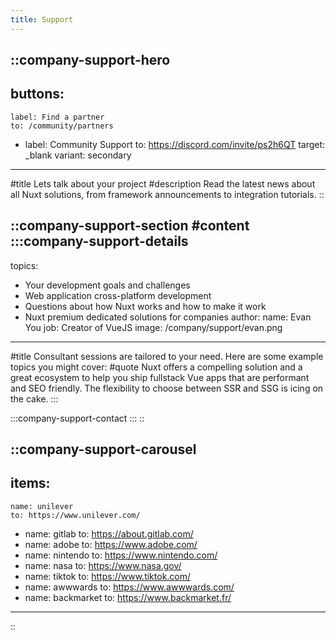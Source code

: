 ```yaml
---
title: Support
---
```


::company-support-hero
---
buttons:
  -
    label: Find a partner
    to: /community/partners
  -
    label: Community Support
    to: https://discord.com/invite/ps2h6QT
    target: _blank
    variant: secondary
---
#title
Lets talk about your project
#description
Read the latest news about all Nuxt solutions, from framework announcements to integration tutorials.
::

::company-support-section
#content
:::company-support-details
---
topics:
  - Your development goals and challenges
  - Web application cross-platform development
  - Questions about how Nuxt works and how to make it work
  - Nuxt premium dedicated solutions for companies
author:
  name: Evan You
  job: Creator of VueJS
  image: /company/support/evan.png
---
#title
Consultant sessions are tailored to your need. Here are some example topics you might cover:
#quote
Nuxt offers a compelling solution and a great ecosystem to help you ship fullstack Vue apps that are performant and SEO friendly. The flexibility to choose between SSR and SSG is icing on the cake.
:::

:::company-support-contact
:::
::

::company-support-carousel
---
items:
  -
    name: unilever
    to: https://www.unilever.com/
  -
    name: gitlab
    to: https://about.gitlab.com/
  -
    name: adobe
    to: https://www.adobe.com/
  -
    name: nintendo
    to: https://www.nintendo.com/
  -
    name: nasa
    to: https://www.nasa.gov/
  -
    name: tiktok
    to: https://www.tiktok.com/
  -
    name: awwwards
    to: https://www.awwwards.com/
  -
    name: backmarket
    to: https://www.backmarket.fr/
---
::
